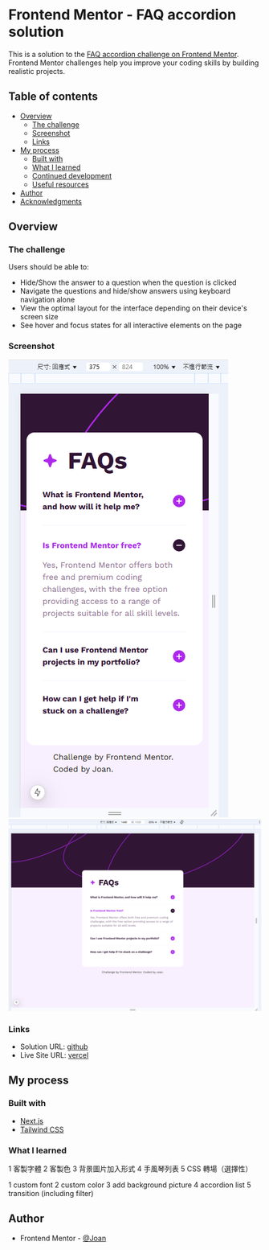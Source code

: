 # Frontend Mentor - FAQ accordion solution

This is a solution to the [FAQ accordion challenge on Frontend Mentor](https://www.frontendmentor.io/challenges/faq-accordion-wyfFdeBwBz). Frontend Mentor challenges help you improve your coding skills by building realistic projects. 

## Table of contents

- [Overview](#overview)
  - [The challenge](#the-challenge)
  - [Screenshot](#screenshot)
  - [Links](#links)
- [My process](#my-process)
  - [Built with](#built-with)
  - [What I learned](#what-i-learned)
  - [Continued development](#continued-development)
  - [Useful resources](#useful-resources)
- [Author](#author)
- [Acknowledgments](#acknowledgments)

## Overview

### The challenge

Users should be able to:

- Hide/Show the answer to a question when the question is clicked
- Navigate the questions and hide/show answers using keyboard navigation alone
- View the optimal layout for the interface depending on their device's screen size
- See hover and focus states for all interactive elements on the page

### Screenshot

![375](./screenshot-375.png)
![1440](./screenshot-1440.png)

### Links

- Solution URL: [github](https://github.com/joanneast/fm-faq-accordion.git)
- Live Site URL: [vercel](-)

## My process

### Built with

- [Next.js](https://nextjs.org/)
- [Tailwind CSS](https://tailwindui.com/)

### What I learned

1 客製字體
2 客製色
3 背景圖片加入形式
4 手風琴列表
5 CSS 轉場（選擇性）

1 custom font
2 custom color
3 add background picture
4 accordion list
5 transition (including filter)

## Author

- Frontend Mentor - [@Joan](https://www.frontendmentor.io/profile/joanneast)
